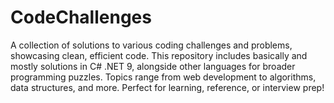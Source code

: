 # CodeChallenges
A collection of solutions to various coding challenges and problems, showcasing clean, efficient code. This repository includes basically and mostly solutions in C# .NET 9, alongside other languages for broader programming puzzles. Topics range from web development to algorithms, data structures, and more. Perfect for learning, reference, or interview prep! 
